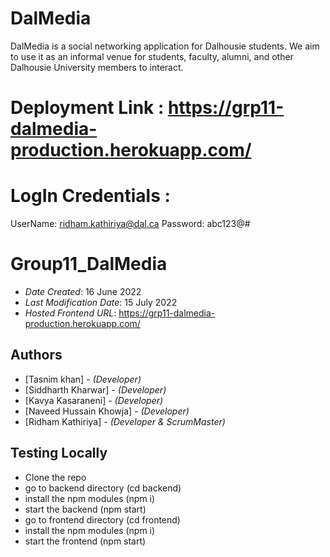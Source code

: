 # DalMedia

DalMedia is a social networking application for Dalhousie students. We aim to use it as an informal venue for students, faculty, alumni, and other Dalhousie University members to interact.

# Deployment Link : https://grp11-dalmedia-production.herokuapp.com/

# LogIn Credentials :

UserName: ridham.kathiriya@dal.ca
Password: abc123@#

# Group11_DalMedia

- _Date Created_: 16 June 2022
- _Last Modification Date_: 15 July 2022
- _Hosted Frontend URL_: https://grp11-dalmedia-production.herokuapp.com/

## Authors

- [Tasnim khan] - _(Developer)_
- [Siddharth Kharwar] - _(Developer)_
- [Kavya Kasaraneni] - _(Developer)_
- [Naveed Hussain Khowja] - _(Developer)_
- [Ridham Kathiriya] - _(Developer & ScrumMaster)_

## Testing Locally

- Clone the repo
- go to backend directory (cd backend)
- install the npm modules (npm i)
- start the backend (npm start)
- go to frontend directory (cd frontend)
- install the npm modules (npm i)
- start the frontend (npm start)
